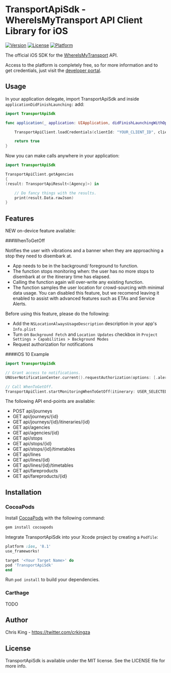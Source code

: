 # TransportApiSdk - WhereIsMyTransport API Client Library for iOS

[![Version](https://img.shields.io/cocoapods/v/TransportApiSdk.svg?style=flat)](http://cocoapods.org/pods/TransportApiSdk)
[![License](https://img.shields.io/cocoapods/l/TransportApiSdk.svg?style=flat)](http://cocoapods.org/pods/TransportApiSdk)
[![Platform](https://img.shields.io/cocoapods/p/TransportApiSdk.svg?style=flat)](http://cocoapods.org/pods/TransportApiSdk)

The official iOS SDK for the [WhereIsMyTransport](https://www.whereismytransport.com) API.

Access to the platform is completely free, so for more information and to get credentials, just visit the [developer portal](https://developer.whereismytransport.com).

## Usage

In your application delegate, import TransportApiSdk and inside `applicationDidFinishLaunching:` add:

```swift
import TransportApiSdk

func application(_ application: UIApplication, didFinishLaunchingWithOptions launchOptions: [UIApplicationLaunchOptionsKey: Any]?) -> Bool {

    TransportApiClient.loadCredentials(clientId: "YOUR_CLIENT_ID", clientSecret: "YOUR_CLIENT_SECRET")

    return true
}
```

Now you can make calls anywhere in your application:

```swift
import TransportApiSdk

TransportApiClient.getAgencies
{
(result: TransportApiResult<[Agency]>) in

    // Do fancy things with the results.
    print(result.Data.rawJson)
}
```

## Features

NEW on-device feature available:

###WhenToGetOff

Notifies the user with vibrations and a banner when they are approaching a stop they need to disembark at.

* App needs to be in the background/ foreground to function.
* The function stops monitoring when: the user has no more stops to disembark at or the itinerary time has elapsed.
* Calling the function again will over-write any existing function.
* The function samples the user location for crowd-sourcing with minimal data usage. You can disabled this feature, but we recomend leaving it enabled to assist with advanced features such as ETAs and Service Alerts.

Before using this feature, please do the following:
* Add the `NSLocationAlwaysUsageDescription` description in your app's `Info.plist`
* Turn on `Background Fetch` and `Location Updates` checkbox in `Project Settings > Capabilities > Background Modes`
* Request authorization for notifications

####iOS 10 Example

```swift
import TransportApiSdk

// Grant access to notifications.
UNUserNotificationCenter.current().requestAuthorization(options: [.alert, .sound]){(granted, error) in}

// Call WhenToGetOff.
TransportApiClient.startMonitoringWhenToGetOff(itinerary: USER_SELECTED_ITINERARY)
```

The following API end-points are available:

* POST api/journeys
* GET api/journeys/{id}
* GET api/journeys/{id}/itineraries/{id}
* GET api/agencies
* GET api/agencies/{id}
* GET api/stops
* GET api/stops/{id}
* GET api/stops/{id}/timetables
* GET api/lines
* GET api/lines/{id}
* GET api/lines/{id}/timetables
* GET api/fareproducts
* GET api/fareproducts/{id}

## Installation
### CocoaPods
Install [CocoaPods](http://cocoapods.org) with the following command:

```bash
gem install cocoapods
```

Integrate TransportApiSdk into your Xcode project by creating a `Podfile`:

```ruby
platform :ios, '8.1'
use_frameworks!

target '<Your Target Name>' do
pod 'TransportApiSdk'
end
```

Run `pod install` to build your dependencies.

### Carthage
TODO

## Author

Chris King - https://twitter.com/crkingza

## License

TransportApiSdk is available under the MIT license. See the LICENSE file for more info.

